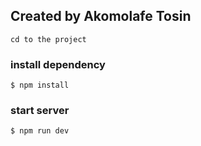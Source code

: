 ## Created by Akomolafe Tosin

``` 
cd to the project
```
### install dependency

```
$ npm install
```
### start server

```
$ npm run dev
```

